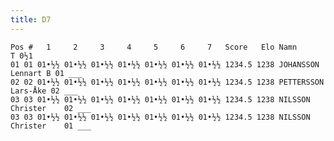 ```yaml
---
title: D7
---
```


```
Pos #   1     2     3     4     5     6     7   Score   Elo Namn                 T 0½1
01 01 01•½½ 01•½½ 01•½½ 01•½½ 01•½½ 01•½½ 01•½½ 1234.5 1238 JOHANSSON Lennart B 01 ___
02 02 01•½½ 01•½½ 01•½½ 01•½½ 01•½½ 01•½½ 01•½½ 1234.5 1238 PETTERSSON Lars-Åke 02 ___
03 03 01•½½ 01•½½ 01•½½ 01•½½ 01•½½ 01•½½ 01•½½ 1234.5 1238 NILSSON Christer    02 ___
03 03 01•½½ 01•½½ 01•½½ 01•½½ 01•½½ 01•½½ 01•½½ 1234.5 1238 NILSSON Christer    01 ___
```

<script>
window.onbeforeprint = () => {
    if (!document.body.innerText.trim()) {
        alert("Inget innehåll att skriva ut.");
        event.preventDefault(); // Hindrar utskriften
    }
};
</script>
